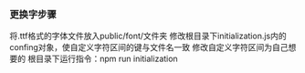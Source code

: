 ### 更换字步骤
将.ttf格式的字体文件放入public/font/文件夹
修改根目录下initialization.js内的confing对象，使自定义字符区间的键与文件名一致
修改自定义字符区间为自己想要的
根目录下运行指令：npm run initialization